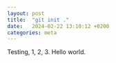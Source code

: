 ```yaml
---
layout: post
title:  "git init ."
date:   2024-02-22 13:10:12 +0200
categories: meta
---
```


Testing, 1, 2, 3. Hello world.